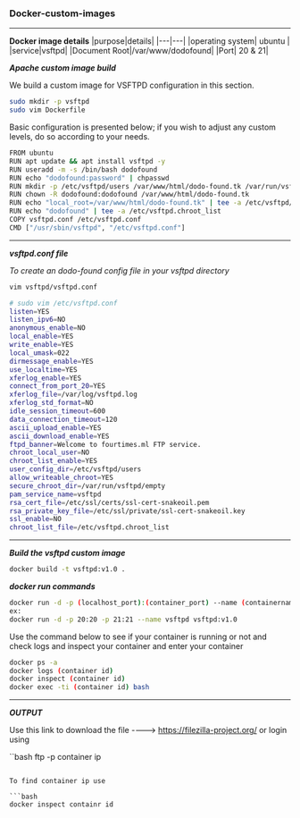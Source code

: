 ### Docker-custom-images
---
**Docker image details**
|purpose|details|
|---|---|
|operating system| ubuntu |
|service|vsftpd|
|Document Root|/var/www/dodofound|
|Port| 20 & 21|

**_Apache custom image build_**

We build a custom image for VSFTPD configuration in this section.

```bash
sudo mkdir -p vsftpd
sudo vim Dockerfile
```
Basic configuration is presented below; if you wish to adjust any custom levels, do so according to your needs.

```bash
FROM ubuntu
RUN apt update && apt install vsftpd -y 
RUN useradd -m -s /bin/bash dodofound
RUN echo "dodofound:password" | chpasswd
RUN mkdir -p /etc/vsftpd/users /var/www/html/dodo-found.tk /var/run/vsftpd/empty
RUN chown -R dodofound:dodofound /var/www/html/dodo-found.tk
RUN echo "local_root=/var/www/html/dodo-found.tk" | tee -a /etc/vsftpd/users/dodofound
RUN echo "dodofound" | tee -a /etc/vsftpd.chroot_list
COPY vsftpd.conf /etc/vsftpd.conf
CMD ["/usr/sbin/vsftpd", "/etc/vsftpd.conf"]
```
---

**_vsftpd.conf file_**

_To create an dodo-found config file in your vsftpd directory_

```bash
vim vsftpd/vsftpd.conf
```

```bash
# sudo vim /etc/vsftpd.conf
listen=YES
listen_ipv6=NO
anonymous_enable=NO
local_enable=YES
write_enable=YES
local_umask=022
dirmessage_enable=YES
use_localtime=YES
xferlog_enable=YES
connect_from_port_20=YES
xferlog_file=/var/log/vsftpd.log
xferlog_std_format=NO
idle_session_timeout=600
data_connection_timeout=120
ascii_upload_enable=YES
ascii_download_enable=YES
ftpd_banner=Welcome to fourtimes.ml FTP service.
chroot_local_user=NO
chroot_list_enable=YES
user_config_dir=/etc/vsftpd/users
allow_writeable_chroot=YES
secure_chroot_dir=/var/run/vsftpd/empty
pam_service_name=vsftpd
rsa_cert_file=/etc/ssl/certs/ssl-cert-snakeoil.pem
rsa_private_key_file=/etc/ssl/private/ssl-cert-snakeoil.key
ssl_enable=NO
chroot_list_file=/etc/vsftpd.chroot_list
```
---

**_Build the vsftpd custom image_**
```bash
docker build -t vsftpd:v1.0 .
```

**_docker run commands_**

```bash
docker run -d -p (localhost_port):(container_port) --name (containername) (imagename)
ex:
docker run -d -p 20:20 -p 21:21 --name vsftpd vsftpd:v1.0
```

Use the command below to see if your container is running or not and check logs and inspect your container and enter your container

```bash
docker ps -a
docker logs (container id)
docker inspect (container id)
docker exec -ti (container id) bash
```
---


**_OUTPUT_**

Use this link to download the file ----> https://filezilla-project.org/
or 
login using

``bash
ftp -p container ip
```

To find container ip use

```bash
docker inspect containr id
```

